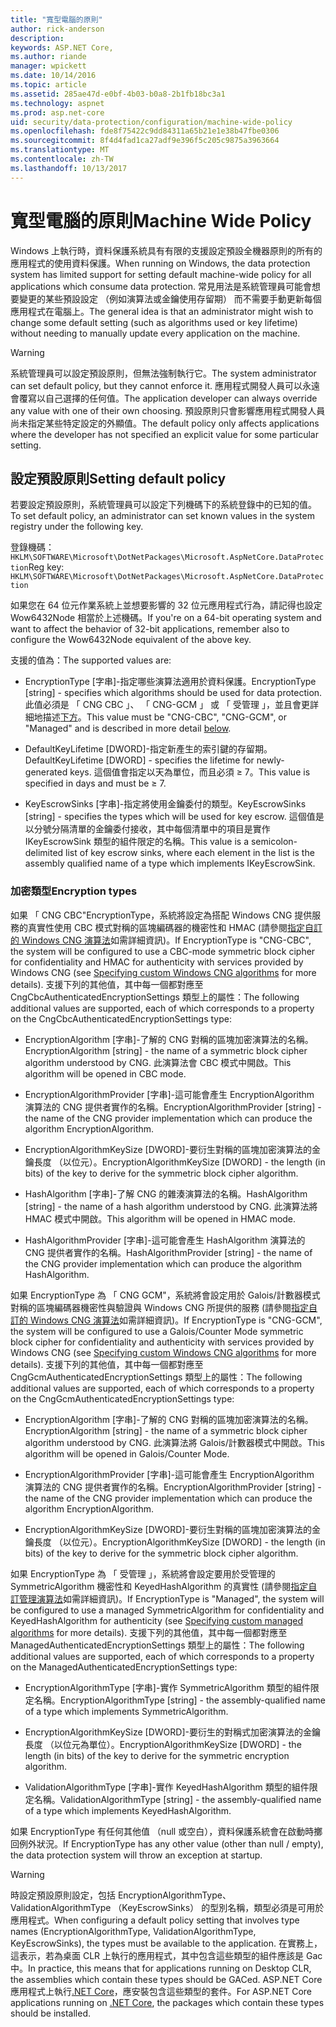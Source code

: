 ```yaml
---
title: "寬型電腦的原則"
author: rick-anderson
description: 
keywords: ASP.NET Core,
ms.author: riande
manager: wpickett
ms.date: 10/14/2016
ms.topic: article
ms.assetid: 285ae47d-e0bf-4b03-b0a8-2b1fb18bc3a1
ms.technology: aspnet
ms.prod: asp.net-core
uid: security/data-protection/configuration/machine-wide-policy
ms.openlocfilehash: fde8f75422c9dd84311a65b21e1e38b47fbe0306
ms.sourcegitcommit: 8f4d4fad1ca27adf9e396f5c205c9875a3963664
ms.translationtype: MT
ms.contentlocale: zh-TW
ms.lasthandoff: 10/13/2017
---
```

# <a name="machine-wide-policy"></a><span data-ttu-id="78d1f-103">寬型電腦的原則</span><span class="sxs-lookup"><span data-stu-id="78d1f-103">Machine Wide Policy</span></span>

<a name="data-protection-configuration-machinewidepolicy"></a>

<span data-ttu-id="78d1f-104">Windows 上執行時，資料保護系統具有有限的支援設定預設全機器原則的所有的應用程式的使用資料保護。</span><span class="sxs-lookup"><span data-stu-id="78d1f-104">When running on Windows, the data protection system has limited support for setting default machine-wide policy for all applications which consume data protection.</span></span> <span data-ttu-id="78d1f-105">常見用法是系統管理員可能會想要變更的某些預設設定 （例如演算法或金鑰使用存留期） 而不需要手動更新每個應用程式在電腦上。</span><span class="sxs-lookup"><span data-stu-id="78d1f-105">The general idea is that an administrator might wish to change some default setting (such as algorithms used or key lifetime) without needing to manually update every application on the machine.</span></span>

>[!WARNING]
> <span data-ttu-id="78d1f-106">系統管理員可以設定預設原則，但無法強制執行它。</span><span class="sxs-lookup"><span data-stu-id="78d1f-106">The system administrator can set default policy, but they cannot enforce it.</span></span> <span data-ttu-id="78d1f-107">應用程式開發人員可以永遠會覆寫以自己選擇的任何值。</span><span class="sxs-lookup"><span data-stu-id="78d1f-107">The application developer can always override any value with one of their own choosing.</span></span> <span data-ttu-id="78d1f-108">預設原則只會影響應用程式開發人員尚未指定某些特定設定的外顯值。</span><span class="sxs-lookup"><span data-stu-id="78d1f-108">The default policy only affects applications where the developer has not specified an explicit value for some particular setting.</span></span>

## <a name="setting-default-policy"></a><span data-ttu-id="78d1f-109">設定預設原則</span><span class="sxs-lookup"><span data-stu-id="78d1f-109">Setting default policy</span></span>

<span data-ttu-id="78d1f-110">若要設定預設原則，系統管理員可以設定下列機碼下的系統登錄中的已知的值。</span><span class="sxs-lookup"><span data-stu-id="78d1f-110">To set default policy, an administrator can set known values in the system registry under the following key.</span></span>

<span data-ttu-id="78d1f-111">登錄機碼：`HKLM\SOFTWARE\Microsoft\DotNetPackages\Microsoft.AspNetCore.DataProtection`</span><span class="sxs-lookup"><span data-stu-id="78d1f-111">Reg key: `HKLM\SOFTWARE\Microsoft\DotNetPackages\Microsoft.AspNetCore.DataProtection`</span></span>

<span data-ttu-id="78d1f-112">如果您在 64 位元作業系統上並想要影響的 32 位元應用程式行為，請記得也設定 Wow6432Node 相當於上述機碼。</span><span class="sxs-lookup"><span data-stu-id="78d1f-112">If you're on a 64-bit operating system and want to affect the behavior of 32-bit applications, remember also to configure the Wow6432Node equivalent of the above key.</span></span>

<span data-ttu-id="78d1f-113">支援的值為：</span><span class="sxs-lookup"><span data-stu-id="78d1f-113">The supported values are:</span></span>

* <span data-ttu-id="78d1f-114">EncryptionType [字串]-指定哪些演算法適用於資料保護。</span><span class="sxs-lookup"><span data-stu-id="78d1f-114">EncryptionType [string] - specifies which algorithms should be used for data protection.</span></span> <span data-ttu-id="78d1f-115">此值必須是 「 CNG CBC 」、 「 CNG-GCM 」 或 「 受管理 」，並且會更詳細地描述[下方](#data-protection-encryption-types)。</span><span class="sxs-lookup"><span data-stu-id="78d1f-115">This value must be "CNG-CBC", "CNG-GCM", or "Managed" and is described in more detail [below](#data-protection-encryption-types).</span></span>

* <span data-ttu-id="78d1f-116">DefaultKeyLifetime [DWORD]-指定新產生的索引鍵的存留期。</span><span class="sxs-lookup"><span data-stu-id="78d1f-116">DefaultKeyLifetime [DWORD] - specifies the lifetime for newly-generated keys.</span></span> <span data-ttu-id="78d1f-117">這個值會指定以天為單位，而且必須 ≥ 7。</span><span class="sxs-lookup"><span data-stu-id="78d1f-117">This value is specified in days and must be ≥ 7.</span></span>

* <span data-ttu-id="78d1f-118">KeyEscrowSinks [字串]-指定將使用金鑰委付的類型。</span><span class="sxs-lookup"><span data-stu-id="78d1f-118">KeyEscrowSinks [string] - specifies the types which will be used for key escrow.</span></span> <span data-ttu-id="78d1f-119">這個值是以分號分隔清單的金鑰委付接收，其中每個清單中的項目是實作 IKeyEscrowSink 類型的組件限定的名稱。</span><span class="sxs-lookup"><span data-stu-id="78d1f-119">This value is a semicolon-delimited list of key escrow sinks, where each element in the list is the assembly qualified name of a type which implements IKeyEscrowSink.</span></span>

<a name="data-protection-encryption-types"></a>

### <a name="encryption-types"></a><span data-ttu-id="78d1f-120">加密類型</span><span class="sxs-lookup"><span data-stu-id="78d1f-120">Encryption types</span></span>

<span data-ttu-id="78d1f-121">如果 「 CNG CBC"EncryptionType，系統將設定為搭配 Windows CNG 提供服務的真實性使用 CBC 模式對稱的區塊編碼器的機密性和 HMAC (請參閱[指定自訂的 Windows CNG 演算法](overview.md#data-protection-changing-algorithms-cng)如需詳細資訊)。</span><span class="sxs-lookup"><span data-stu-id="78d1f-121">If EncryptionType is "CNG-CBC", the system will be configured to use a CBC-mode symmetric block cipher for confidentiality and HMAC for authenticity with services provided by Windows CNG (see [Specifying custom Windows CNG algorithms](overview.md#data-protection-changing-algorithms-cng) for more details).</span></span> <span data-ttu-id="78d1f-122">支援下列的其他值，其中每一個都對應至 CngCbcAuthenticatedEncryptionSettings 類型上的屬性：</span><span class="sxs-lookup"><span data-stu-id="78d1f-122">The following additional values are supported, each of which corresponds to a property on the CngCbcAuthenticatedEncryptionSettings type:</span></span>

* <span data-ttu-id="78d1f-123">EncryptionAlgorithm [字串]-了解的 CNG 對稱的區塊加密演算法的名稱。</span><span class="sxs-lookup"><span data-stu-id="78d1f-123">EncryptionAlgorithm [string] - the name of a symmetric block cipher algorithm understood by CNG.</span></span> <span data-ttu-id="78d1f-124">此演算法會 CBC 模式中開啟。</span><span class="sxs-lookup"><span data-stu-id="78d1f-124">This algorithm will be opened in CBC mode.</span></span>

* <span data-ttu-id="78d1f-125">EncryptionAlgorithmProvider [字串]-這可能會產生 EncryptionAlgorithm 演算法的 CNG 提供者實作的名稱。</span><span class="sxs-lookup"><span data-stu-id="78d1f-125">EncryptionAlgorithmProvider [string] - the name of the CNG provider implementation which can produce the algorithm EncryptionAlgorithm.</span></span>

* <span data-ttu-id="78d1f-126">EncryptionAlgorithmKeySize [DWORD]-要衍生對稱的區塊加密演算法的金鑰長度 （以位元）。</span><span class="sxs-lookup"><span data-stu-id="78d1f-126">EncryptionAlgorithmKeySize [DWORD] - the length (in bits) of the key to derive for the symmetric block cipher algorithm.</span></span>

* <span data-ttu-id="78d1f-127">HashAlgorithm [字串]-了解 CNG 的雜湊演算法的名稱。</span><span class="sxs-lookup"><span data-stu-id="78d1f-127">HashAlgorithm [string] - the name of a hash algorithm understood by CNG.</span></span> <span data-ttu-id="78d1f-128">此演算法將 HMAC 模式中開啟。</span><span class="sxs-lookup"><span data-stu-id="78d1f-128">This algorithm will be opened in HMAC mode.</span></span>

* <span data-ttu-id="78d1f-129">HashAlgorithmProvider [字串]-這可能會產生 HashAlgorithm 演算法的 CNG 提供者實作的名稱。</span><span class="sxs-lookup"><span data-stu-id="78d1f-129">HashAlgorithmProvider [string] - the name of the CNG provider implementation which can produce the algorithm HashAlgorithm.</span></span>

<span data-ttu-id="78d1f-130">如果 EncryptionType 為 「 CNG GCM"，系統將會設定用於 Galois/計數器模式對稱的區塊編碼器機密性與驗證與 Windows CNG 所提供的服務 (請參閱[指定自訂的 Windows CNG 演算法](overview.md#data-protection-changing-algorithms-cng)如需詳細資訊)。</span><span class="sxs-lookup"><span data-stu-id="78d1f-130">If EncryptionType is "CNG-GCM", the system will be configured to use a Galois/Counter Mode symmetric block cipher for confidentiality and authenticity with services provided by Windows CNG (see [Specifying custom Windows CNG algorithms](overview.md#data-protection-changing-algorithms-cng) for more details).</span></span> <span data-ttu-id="78d1f-131">支援下列的其他值，其中每一個都對應至 CngGcmAuthenticatedEncryptionSettings 類型上的屬性：</span><span class="sxs-lookup"><span data-stu-id="78d1f-131">The following additional values are supported, each of which corresponds to a property on the CngGcmAuthenticatedEncryptionSettings type:</span></span>

* <span data-ttu-id="78d1f-132">EncryptionAlgorithm [字串]-了解的 CNG 對稱的區塊加密演算法的名稱。</span><span class="sxs-lookup"><span data-stu-id="78d1f-132">EncryptionAlgorithm [string] - the name of a symmetric block cipher algorithm understood by CNG.</span></span> <span data-ttu-id="78d1f-133">此演算法將 Galois/計數器模式中開啟。</span><span class="sxs-lookup"><span data-stu-id="78d1f-133">This algorithm will be opened in Galois/Counter Mode.</span></span>

* <span data-ttu-id="78d1f-134">EncryptionAlgorithmProvider [字串]-這可能會產生 EncryptionAlgorithm 演算法的 CNG 提供者實作的名稱。</span><span class="sxs-lookup"><span data-stu-id="78d1f-134">EncryptionAlgorithmProvider [string] - the name of the CNG provider implementation which can produce the algorithm EncryptionAlgorithm.</span></span>

* <span data-ttu-id="78d1f-135">EncryptionAlgorithmKeySize [DWORD]-要衍生對稱的區塊加密演算法的金鑰長度 （以位元）。</span><span class="sxs-lookup"><span data-stu-id="78d1f-135">EncryptionAlgorithmKeySize [DWORD] - the length (in bits) of the key to derive for the symmetric block cipher algorithm.</span></span>

<span data-ttu-id="78d1f-136">如果 EncryptionType 為 「 受管理 」，系統將會設定要用於受管理的 SymmetricAlgorithm 機密性和 KeyedHashAlgorithm 的真實性 (請參閱[指定自訂管理演算法](overview.md#data-protection-changing-algorithms-custom-managed)如需詳細資訊)。</span><span class="sxs-lookup"><span data-stu-id="78d1f-136">If EncryptionType is "Managed", the system will be configured to use a managed SymmetricAlgorithm for confidentiality and KeyedHashAlgorithm for authenticity (see [Specifying custom managed algorithms](overview.md#data-protection-changing-algorithms-custom-managed) for more details).</span></span> <span data-ttu-id="78d1f-137">支援下列的其他值，其中每一個都對應至 ManagedAuthenticatedEncryptionSettings 類型上的屬性：</span><span class="sxs-lookup"><span data-stu-id="78d1f-137">The following additional values are supported, each of which corresponds to a property on the ManagedAuthenticatedEncryptionSettings type:</span></span>

* <span data-ttu-id="78d1f-138">EncryptionAlgorithmType [字串]-實作 SymmetricAlgorithm 類型的組件限定名稱。</span><span class="sxs-lookup"><span data-stu-id="78d1f-138">EncryptionAlgorithmType [string] - the assembly-qualified name of a type which implements SymmetricAlgorithm.</span></span>

* <span data-ttu-id="78d1f-139">EncryptionAlgorithmKeySize [DWORD]-要衍生的對稱式加密演算法的金鑰長度 （以位元為單位）。</span><span class="sxs-lookup"><span data-stu-id="78d1f-139">EncryptionAlgorithmKeySize [DWORD] - the length (in bits) of the key to derive for the symmetric encryption algorithm.</span></span>

* <span data-ttu-id="78d1f-140">ValidationAlgorithmType [字串]-實作 KeyedHashAlgorithm 類型的組件限定名稱。</span><span class="sxs-lookup"><span data-stu-id="78d1f-140">ValidationAlgorithmType [string] - the assembly-qualified name of a type which implements KeyedHashAlgorithm.</span></span>

<span data-ttu-id="78d1f-141">如果 EncryptionType 有任何其他值 （null 或空白），資料保護系統會在啟動時擲回例外狀況。</span><span class="sxs-lookup"><span data-stu-id="78d1f-141">If EncryptionType has any other value (other than null / empty), the data protection system will throw an exception at startup.</span></span>

>[!WARNING]
> <span data-ttu-id="78d1f-142">時設定預設原則設定，包括 EncryptionAlgorithmType、 ValidationAlgorithmType （KeyEscrowSinks） 的型別名稱，類型必須是可用於應用程式。</span><span class="sxs-lookup"><span data-stu-id="78d1f-142">When configuring a default policy setting that involves type names (EncryptionAlgorithmType, ValidationAlgorithmType, KeyEscrowSinks), the types must be available to the application.</span></span> <span data-ttu-id="78d1f-143">在實務上，這表示，若為桌面 CLR 上執行的應用程式，其中包含這些類型的組件應該是 Gac 中。</span><span class="sxs-lookup"><span data-stu-id="78d1f-143">In practice, this means that for applications running on Desktop CLR, the assemblies which contain these types should be GACed.</span></span> <span data-ttu-id="78d1f-144">ASP.NET Core 應用程式上執行[.NET Core](https://www.microsoft.com/net/core)，應安裝包含這些類型的套件。</span><span class="sxs-lookup"><span data-stu-id="78d1f-144">For ASP.NET Core applications running on [.NET Core](https://www.microsoft.com/net/core), the packages which contain these types should be installed.</span></span>
